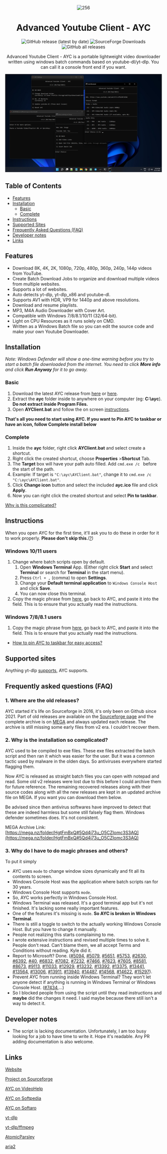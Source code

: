 <div align="center">

![256](https://user-images.githubusercontent.com/60822601/115324256-36724180-a1a7-11eb-929c-c0d1221b7b84.png)

# Advanced Youtube Client - AYC

![GitHub release (latest by date)](https://img.shields.io/github/v/release/adithya-s-sekhar/advanced-youtube-client-ayc?style=flat) ![SourceForge Downloads](https://img.shields.io/sourceforge/dt/advanced-youtube-client-ayc?label=Downloads%20%28Sourceforge%29) ![GitHub all releases](https://img.shields.io/github/downloads/adithya-s-sekhar/advanced-youtube-client-ayc/total?label=Downloads%20%28GitHub%29)

Advanced Youtube Client - AYC is a portable lightweight video downloader written using windows batch commands based on youtube-dl/yt-dlp.
You can call it a console front end if you want.

![512](https://raw.githubusercontent.com/adithya-s-sekhar/advanced-youtube-client-ayc/main/Screenshots/screens.png)

</div>

## Table of Contents

- [Features](#features)
- [Installation](#installation)
  - [Basic](#basic)
  - [Complete](#complete)
- [Instructions](#instructions)
- [Supported Sites](#supported-sites)
- [Frequently Asked Questions (FAQ)](#frequently-asked-questions-faq)
- [Developer notes](#developer-notes)
- [Links](#links)

## Features

- Download 8K, 4K, 2K, 1080p, 720p, 480p, 360p, 240p, 144p videos from YouTube.
- Create Batch Download Jobs to organize and download multiple videos from multiple websites.
- Supports a lot of websites.
- Auto detects yt-dlp, yt-dlp_x86 and youtube-dl.
- Supports AV1 with HDR, VP9 for 1440p and above resolutions.
- Download and resume playlists.
- MP3, M4A Audio Downloader with Cover Art.
- Compatible with Windows 7/8/8.1/10/11 (32/64-bit).
- Light on CPU Resources as it runs solely on CMD.
- Written as a Windows Batch file so you can edit the source code and make your own Youtube Downloader.

## Installation 

*Note: Windows Defender will show a one-time warning before you try to start a batch file downloaded from the internet. You need to click **More info** and click **Run Anyway** for it to go away.*

### Basic
1. Download the latest AYC release from [here](https://github.com/adithya-s-sekhar/advanced-youtube-client-ayc/releases/latest) or [here](https://advanced-youtube-client-ayc.sourceforge.io/).
2. Extract the **ayc** folder inside to anywhere on your computer (eg: **C:\ayc**). **Do not extract inside Program Files.**
3. Open **AYClient.bat** and follow the on screen [instructions](#instructions). 

**That's all you need to start using AYC. If you want to Pin AYC to taskbar or have an icon, follow Complete install below**

### Complete
1. Inside the **ayc** folder, right click **AYClient.bat** and select create a shortcut.
2. Right click the created shortcut, choose **Properties** >**Shortcut** Tab.
3. The **Target** box will have your path auto filled. Add `cmd.exe /c ` before the start of the path.
4. Example: If target is `"C:\ayc\AYClient.bat"`, change it to `cmd.exe /c "C:\ayc\AYClient.bat"`.
5. Click **Change icon** button and select the included **ayc.ico** file and click **Apply**.
6. Now you can right click the created shortcut and select **Pin to taskbar**.

[Why is this complicated?](#2-why-is-the-installation-so-complicated)

## Instructions

When you open AYC for the first time, it'll ask you to do these in order for it to work properly. **Please don't skip this.**([?](#3-why-do-i-have-to-do-magic-phrases-and-others))

### Windows 10/11 users

1. Change where batch scripts open by default.
    1. Open **Windows Terminal** App. (Either right click **Start** and select **Terminal** or search for **Terminal** in the start menu).
    2. Press `Ctrl + ,` (comma) to open **Settings**.
    3. Change your **Default terminal application** to `Windows Console Host` and click **Save**. 
    4. You can now close this terminal.
2. Copy the magic phrase from [here](https://github.com/adithya-s-sekhar/advanced-youtube-client-ayc/blob/main/magic.txt#L10), go back to AYC, and paste it into the field. This is to ensure that you actually read the instructions.

### Windows 7/8/8.1 users

1. Copy the magic phrase from [here](https://github.com/adithya-s-sekhar/advanced-youtube-client-ayc/blob/main/magic.txt#L10), go back to AYC, and paste it into the field. This is to ensure that you actually read the instructions.

- [How to pin AYC to taskbar for easy access?](#complete)

## Supported sites
Anything yt-dlp [supports](https://github.com/yt-dlp/yt-dlp/blob/master/supportedsites.md), AYC supports.

## Frequently asked questions (FAQ)

### 1. Where are the old releases?

AYC started it's life on Sourceforge in 2016, it's only been on Github since 2021. Part of old releases are available on the [Sourceforge page](https://sourceforge.net/projects/advanced-youtube-client-ayc/) and the complete archive is on [MEGA](https://mega.nz/folder/HgtFmBxQ#5Qd4j73u_O5CZIomc3S3AQ) and always updated each release. The archive is still missing some early files from v2 era. I couldn't recover them.

### 2. Why is the installation so complicated?

AYC used to be compiled to exe files. These exe files extracted the batch script and then ran it which was easier for the user. But it was a common tactic used by malware in the olden days. So antiviruses everywhere started flagging them. 

Now AYC is released as straight batch files you can open with notepad and read. Some old v2 releases were lost due to this before I could archive them for future reference. The remaining recovered releases along with their source codes along with all the new releases are kept in an updated archive file on MEGA. If you want you can download them below. 

Be advised since then antivirus softwares have improved to detect that these are indeed harmless but some still falsely flag them. Windows defender sometimes does. It's not consistent. 

MEGA Archive Link: [https://mega.nz/folder/HgtFmBxQ#5Qd4j73u_O5CZIomc3S3AQ](https://mega.nz/folder/HgtFmBxQ#5Qd4j73u_O5CZIomc3S3AQ)

### 3. Why do I have to do magic phrases and others?

To put it simply

- AYC uses `mode` to change window sizes dynamically and fit all its contents to screen.
- Windows Console Host was the application where batch scripts ran for 30 years.
- Windows Console Host supports `mode`.
- So, AYC works perfectly in Windows Console Host.
- Windows Terminal was released. It's a good terminal app but it's not finished. It's lacking some really important features.
- One of the features it's missing is `mode`. **So AYC is broken in Windows Terminal**.
- There is still a toggle to switch to the actually working Windows Console Host. But you have to change it manually.
- People not realizing this starts complaining to me.
- I wrote extensive instructions and revised multiple times to solve it. People don't read. Can't blame them, we all accept Terms and Conditions without reading. Kyle did it.
- Report to Microsoft? Done. ([#5094](https://github.com/microsoft/terminal/issues/5094), [#5079](https://github.com/microsoft/terminal/issues/5079), [#5651](https://github.com/microsoft/terminal/issues/5651), [#5753](https://github.com/microsoft/terminal/issues/5753), [#2630](https://github.com/microsoft/terminal/issues/2630), [#6392](https://github.com/microsoft/terminal/issues/6392), [#40](https://github.com/vladdeSV/scone/issues/40), [#6832](https://github.com/microsoft/terminal/issues/6832), [#7082](https://github.com/microsoft/terminal/issues/7082), [#7232](https://github.com/microsoft/terminal/issues/7232), [#7466](https://github.com/microsoft/terminal/issues/7466), [#7623](https://github.com/microsoft/terminal/issues/7623), [#7605](https://github.com/microsoft/terminal/issues/7605), [#8581](https://github.com/microsoft/terminal/issues/8581), [#8673](https://github.com/microsoft/terminal/issues/8673), [#9113](https://github.com/microsoft/terminal/issues/9113), [#11033](https://github.com/microsoft/terminal/issues/11033), [#12929](https://github.com/microsoft/terminal/issues/12929), [#13232](https://github.com/microsoft/terminal/issues/13232), [#13392](https://github.com/microsoft/terminal/issues/13392), [#13375](https://github.com/microsoft/terminal/issues/13375), [#13441](https://github.com/microsoft/terminal/issues/13441), [#13564](https://github.com/microsoft/terminal/issues/13564), [#13006](https://github.com/microsoft/terminal/issues/13006), [#13911](https://github.com/microsoft/terminal/issues/13911), [#13940](https://github.com/microsoft/terminal/issues/13940), [#14487](https://github.com/microsoft/terminal/issues/14487), [#14568](https://github.com/microsoft/terminal/issues/14568), [#14622](https://github.com/microsoft/terminal/issues/14622), [#15297](https://github.com/microsoft/terminal/issues/15297)).
- Prevent AYC from running inside Windows Terminal? They won't let anyone detect if anything is running in Windows Terminal or Windows Console Host. ([#7434](https://github.com/microsoft/terminal/issues/7434),...)
- So I blocked people from using the script until they read instructions and **maybe** did the changes it need. I said maybe because there still isn't a way to detect it.
  

## Developer notes

- The script is lacking documentation. Unfortunately, I am too busy looking for a job to have time to write it. Hope it's readable. Any PR adding documentation is also welcome.    

## Links

[Website](https://advanced-youtube-client-ayc.sourceforge.io)

[Project on Sourceforge](https://sourceforge.net/projects/advanced-youtube-client-ayc)

[AYC on VideoHelp](https://www.videohelp.com/software/Advanced-Youtube-Client-AYC)

[AYC on Softpedia](https://www.softpedia.com/get/Internet/Download-Managers/AYC.shtml)

[AYC on Softaro](https://softaro.net/advanced-youtube-client-ayc/)

[yt-dlp](https://github.com/yt-dlp/yt-dlp)

[yt-dlp/ffmpeg](https://github.com/yt-dlp/FFmpeg-Builds)

[AtomicParsley](https://github.com/wez/atomicparsley)

[aria2](https://github.com/aria2/aria2)
